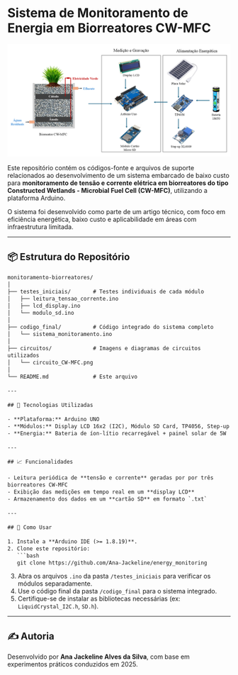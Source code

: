 # Sistema de Monitoramento de Energia em Biorreatores CW-MFC
![Diagrama do circuito](circuitos_sistema/circuito_CW-MFC.PNG)


Este repositório contém os códigos-fonte e arquivos de suporte relacionados ao desenvolvimento de um sistema embarcado de baixo custo para **monitoramento de tensão e corrente elétrica em biorreatores do tipo Constructed Wetlands - Microbial Fuel Cell (CW-MFC)**, utilizando a plataforma Arduino.

O sistema foi desenvolvido como parte de um artigo técnico, com foco em eficiência energética, baixo custo e aplicabilidade em áreas com infraestrutura limitada.

---

## 📦 Estrutura do Repositório

```
monitoramento-biorreatores/
│
├── testes_iniciais/       # Testes individuais de cada módulo
│   ├── leitura_tensao_corrente.ino
│   ├── lcd_display.ino
│   └── modulo_sd.ino
│
├── codigo_final/          # Código integrado do sistema completo
│   └── sistema_monitoramento.ino
│
├── circuitos/             # Imagens e diagramas de circuitos utilizados
│   └── circuito_CW-MFC.png
│
└── README.md              # Este arquivo

---

## 🔧 Tecnologias Utilizadas

- **Plataforma:** Arduino UNO
- **Módulos:** Display LCD 16x2 (I2C), Módulo SD Card, TP4056, Step-up 
- **Energia:** Bateria de íon-lítio recarregável + painel solar de 5W

---

## 📈 Funcionalidades

- Leitura periódica de **tensão e corrente** geradas por por três biorreatores CW-MFC
- Exibição das medições em tempo real em um **display LCD**
- Armazenamento dos dados em um **cartão SD** em formato `.txt`
  
---

## 🚀 Como Usar

1. Instale a **Arduino IDE (>= 1.8.19)**.
2. Clone este repositório:
   ```bash
   git clone https://github.com/Ana-Jackeline/energy_monitoring
   ```
3. Abra os arquivos `.ino` da pasta `/testes_iniciais` para verificar os módulos separadamente.
4. Use o código final da pasta `/codigo_final` para o sistema integrado.
5. Certifique-se de instalar as bibliotecas necessárias (ex: `LiquidCrystal_I2C.h`, `SD.h`).

---

## ✍️ Autoria

Desenvolvido por **Ana Jackeline Alves da Silva**, com base em experimentos práticos conduzidos em 2025.  
